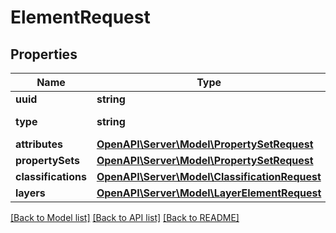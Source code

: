 # ElementRequest

## Properties
Name | Type | Description | Notes
------------ | ------------- | ------------- | -------------
**uuid** | **string** |  | [optional] 
**type** | **string** | IFC type for the element | 
**attributes** | [**OpenAPI\Server\Model\PropertySetRequest**](PropertySetRequest.md) |  | [optional] 
**propertySets** | [**OpenAPI\Server\Model\PropertySetRequest**](PropertySetRequest.md) |  | [optional] 
**classifications** | [**OpenAPI\Server\Model\ClassificationRequest**](ClassificationRequest.md) |  | [optional] 
**layers** | [**OpenAPI\Server\Model\LayerElementRequest**](LayerElementRequest.md) |  | [optional] 

[[Back to Model list]](../README.md#documentation-for-models) [[Back to API list]](../README.md#documentation-for-api-endpoints) [[Back to README]](../README.md)


